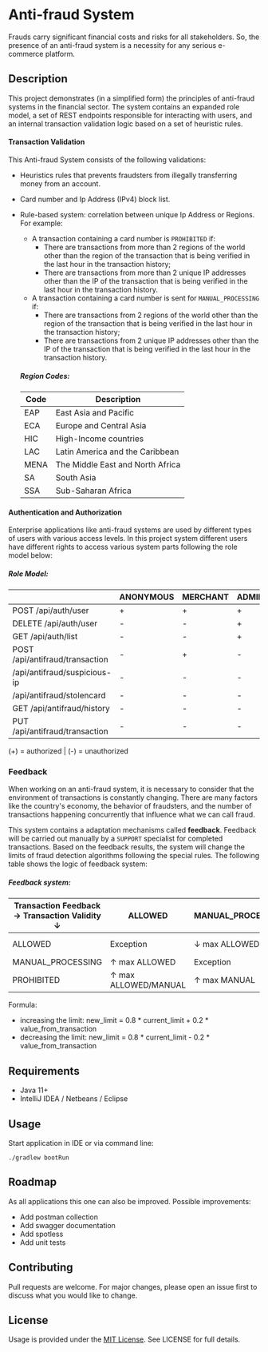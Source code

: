 
# Anti-fraud System

Frauds carry significant financial costs and risks for all stakeholders. So, the presence of an anti-fraud system is a necessity for any serious e-commerce platform.

## Description

This project demonstrates (in a simplified form) the principles of anti-fraud systems in the financial sector. The system contains an expanded role model, a set of REST endpoints responsible for interacting with users, and an internal transaction validation logic based on a set of heuristic rules.


#### Transaction Validation

This Anti-fraud System consists of the following validations:
- Heuristics rules that prevents fraudsters from illegally transferring money from an account.
- Card number and Ip Address (IPv4) block list.
- Rule-based system: correlation between unique Ip Address or Regions. For example:
    - A transaction containing a card number is `PROHIBITED` if:
        - There are transactions from more than 2 regions of the world other than the region of the transaction that is being verified in the last hour in the transaction history;
        - There are transactions from more than 2 unique IP addresses other than the IP of the transaction that is being verified in the last hour in the transaction history.
    - A transaction containing a card number is sent for `MANUAL_PROCESSING` if:
        - There are transactions from 2 regions of the world other than the region of the transaction that is being verified in the last hour in the transaction history;
        - There are transactions from 2 unique IP addresses other than the IP of the transaction that is being verified in the last hour in the transaction history.

  ##### Region Codes:
  | Code | Description                      |
  	|------|----------------------------------|
  | EAP  | East Asia and Pacific            |
  | ECA  | Europe and Central Asia          |
  | HIC  | High-Income countries            |
  | LAC  | Latin America and the Caribbean  |
  | MENA | The Middle East and North Africa |
  | SA   | South Asia                       |
  | SSA  | Sub-Saharan Africa               |


#### Authentication and Authorization

Enterprise applications like anti-fraud systems are used by different types of users with various access levels. In this project system different users have different rights to access various system parts following the role model below:

##### Role Model:
|                                 | ANONYMOUS | MERCHANT | ADMINISTRATOR | SUPPORT |  
|---------------------------------|-----------|----------|---------------|---------|  
| POST /api/auth/user             | +         | +        | +             | +       |  
| DELETE /api/auth/user           | -         | -        | +             | -       |  
| GET /api/auth/list              | -         | -        | +             | +       |  
| POST /api/antifraud/transaction | -         | +        | -             | -       |  
| /api/antifraud/suspicious-ip    | -         | -        | -             | +       |  
| /api/antifraud/stolencard       | -         | -        | -             | +       |  
| GET /api/antifraud/history      | -         | -        | -             | +       |  
| PUT /api/antifraud/transaction  | -         | -        | -             | +       |  

(+) = authorized | (-) = unauthorized

### Feedback

When working on an anti-fraud system, it is necessary to consider that the environment of transactions is constantly changing. There are many factors like the country's economy, the behavior of fraudsters, and the number of transactions happening concurrently that influence what we can call fraud.

This system contains a adaptation mechanisms called **feedback**. Feedback will be carried out manually by a `SUPPORT` specialist for completed transactions. Based on the feedback results, the system will change the limits of fraud detection algorithms following the special rules. The following table shows the logic of feedback system:

##### Feedback system:
| Transaction Feedback → Transaction Validity ↓ | ALLOWED              | MANUAL_PROCESSING | PROHIBITED           |
|-----------------------------------------------|----------------------|-------------------|----------------------|
| ALLOWED                                       | Exception            | ↓ max ALLOWED     | ↓ max ALLOWED/MANUAL |
| MANUAL_PROCESSING                             | ↑ max ALLOWED        | Exception         | ↓ max MANUAL         |
| PROHIBITED                                    | ↑ max ALLOWED/MANUAL | ↑ max MANUAL      | Exception            |

Formula:
- increasing the limit: new_limit = 0.8 * current_limit + 0.2 * value_from_transaction
- decreasing the limit: new_limit = 0.8 * current_limit - 0.2 * value_from_transaction

## Requirements

- Java 11+
- IntelliJ IDEA / Netbeans / Eclipse

## Usage

Start application in IDE or via command line:

```  
./gradlew bootRun  
```  

## Roadmap

As all applications this one can also be improved. Possible improvements:

- Add postman collection
- Add swagger documentation
- Add spotless
- Add unit tests

## Contributing

Pull requests are welcome. For major changes, please open an issue first to discuss what you would like to change.

## License

Usage is provided under the [MIT License](https://mit-license.org/). See LICENSE for full details.


